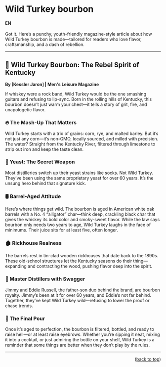 <a name="topage"></a>

# Wild Turkey bourbon


#### EN

Got it. Here’s a punchy, youth-friendly magazine-style article about how Wild Turkey bourbon is made—tailored for readers who love flavor, craftsmanship, and a dash of rebellion.

---

## 🦃 Wild Turkey Bourbon: The Rebel Spirit of Kentucky

**By [Kessler Jaron] | Men's Leisure Magazine**

If whiskey were a rock band, Wild Turkey would be the one smashing guitars and refusing to lip-sync. Born in the rolling hills of Kentucky, this bourbon doesn’t just warm your chest—it tells a story of grit, fire, and unapologetic flavor.

### 🔥 The Mash-Up That Matters

Wild Turkey starts with a trio of grains: corn, rye, and malted barley. But it’s not just any corn—it’s non-GMO, locally sourced, and milled with precision. The water? Straight from the Kentucky River, filtered through limestone to strip out iron and keep the taste clean.

### 🧪 Yeast: The Secret Weapon

Most distilleries switch up their yeast strains like socks. Not Wild Turkey. They’ve been using the same proprietary yeast for over 60 years. It’s the unsung hero behind that signature kick.

### 🛢️ Barrel-Aged Attitude

Here’s where things get wild. The bourbon is aged in American white oak barrels with a No. 4 “alligator” char—think deep, crackling black char that gives the whiskey its bold color and smoky-sweet flavor. While the law says bourbon only needs two years to age, Wild Turkey laughs in the face of minimums. Their juice sits for at least five, often longer.

### 🏚️ Rickhouse Realness

The barrels rest in tin-clad wooden rickhouses that date back to the 1890s. These old-school structures let the Kentucky seasons do their thing—expanding and contracting the wood, pushing flavor deep into the spirit.

### 🧠 Master Distillers with Swagger

Jimmy and Eddie Russell, the father-son duo behind the brand, are bourbon royalty. Jimmy’s been at it for over 60 years, and Eddie’s not far behind. Together, they’ve kept Wild Turkey wild—refusing to lower the proof or chase trends.

### 🥃 The Final Pour

Once it’s aged to perfection, the bourbon is filtered, bottled, and ready to raise hell—or at least raise eyebrows. Whether you’re sipping it neat, mixing it into a cocktail, or just admiring the bottle on your shelf, Wild Turkey is a reminder that some things are better when they don’t play by the rules.

-----

<p align="right">(<a href="#topage">back to top</a>)</p>
<br/>
<br/>
